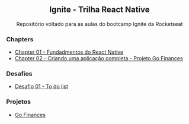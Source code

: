 <h2 align="center">
  Ignite - Trilha React Native
</h2>
<p align="center">
  Repositório voltado para as aulas do bootcamp Ignite da Rocketseat
</p>

### Chapters
- [Chapter 01 - Fundadmentos do React Native](https://github.com/pedrocmoreira/myskills)
- [Chapter 02 - Criando uma aplicação completa - Projeto Go Finances](https://github.com/pedrocmoreira/gofinances) 

### Desafios
- [Desafio 01 - To do list](https://https://github.com/pedrocmoreira/reactNative-ignite-todoList)

### Projetos
- [Go Finances](https://github.com/pedrocmoreira/gofinances)
